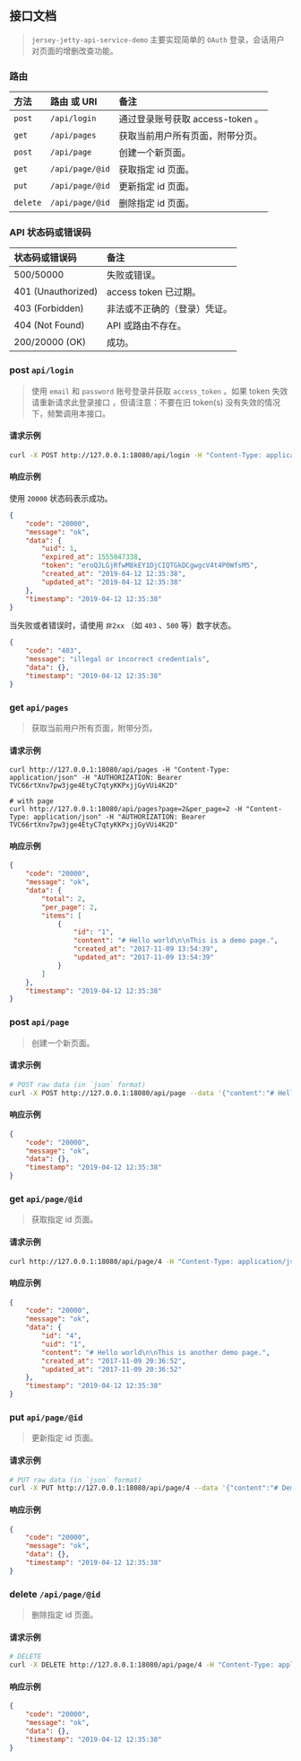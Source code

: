 接口文档
------

>   `jersey-jetty-api-service-demo` 主要实现简单的 `OAuth` 登录，会话用户对页面的增删改查功能。

### 路由

| 方法       | 路由 或 URI        | 备注                      |
| :------- | :-------------- | :---------------------- |
| `post`   | `/api/login`    | 通过登录账号获取 access-token 。 |
| `get`    | `/api/pages`    | 获取当前用户所有页面，附带分页。        |
| `post`   | `/api/page`     | 创建一个新页面。                |
| `get`    | `/api/page/@id` | 获取指定 id 页面。             |
| `put`    | `/api/page/@id` | 更新指定 id 页面。             |
| `delete` | `/api/page/@id` | 删除指定 id 页面。             |

### API 状态码或错误码

| 状态码或错误码      | 备注                |
| :----------------- | :---------------- |
| 500/50000          | 失败或错误。            |
| 401 (Unauthorized) | access token 已过期。 |
| 403 (Forbidden)    | 非法或不正确的（登录）凭证。    |
| 404 (Not Found)    | API 或路由不存在。       |
| 200/20000 (OK)     | 成功。               |

### post `api/login`

>   使用 `email` 和 `password` 账号登录并获取 `access_token` 。如果 token 失效请重新请求此登录接口 ，但请注意：不要在旧 token(s) 没有失效的情况下，频繁调用本接口。

#### 请求示例

```bash
curl -X POST http://127.0.0.1:18080/api/login -H "Content-Type: application/json" --data '{"email":"foo@example.com", "password":"123456"}'
```

#### 响应示例

使用 `20000` 状态码表示成功。

```json
{
    "code": "20000",
    "message": "ok",
    "data": {
        "uid": 1,
        "expired_at": 1555047338,
        "token": "eroQJLGjRfwM8kEY1DjCIQTGkDCgwgcV4t4P0WfsM5",
        "created_at": "2019-04-12 12:35:38",
        "updated_at": "2019-04-12 12:35:38"
    },
    "timestamp": "2019-04-12 12:35:38"
}
```

当失败或者错误时，请使用 `非2xx` （如 `403` 、`500`  等）数字状态。

```json
{
    "code": "403",
    "message": "illegal or incorrect credentials",
    "data": {},
    "timestamp": "2019-04-12 12:35:38"
}
```

### get `api/pages`

>   获取当前用户所有页面，附带分页。

#### 请求示例

```
curl http://127.0.0.1:18080/api/pages -H "Content-Type: application/json" -H "AUTHORIZATION: Bearer TVC66rtXnv7pw3jge4EtyC7qtyKKPxjjGyVUi4K2D"

# with page
curl http://127.0.0.1:18080/api/pages?page=2&per_page=2 -H "Content-Type: application/json" -H "AUTHORIZATION: Bearer TVC66rtXnv7pw3jge4EtyC7qtyKKPxjjGyVUi4K2D"
```

#### 响应示例

```json
{
    "code": "20000",
    "message": "ok",
    "data": {
        "total": 2,
        "per_page": 2,
        "items": [
            {
                "id": "1",
                "content": "# Hello world\n\nThis is a demo page.",
                "created_at": "2017-11-09 13:54:39",
                "updated_at": "2017-11-09 13:54:39"
            }
        ]
    },
    "timestamp": "2019-04-12 12:35:38"
}
```

### post `api/page`

>   创建一个新页面。

#### 请求示例

```bash
# POST raw data (in `json` format)
curl -X POST http://127.0.0.1:18080/api/page --data '{"content":"# Hello world\n\nThis is another demo page."}' -H "Content-Type: application/json" -H "AUTHORIZATION: Bearer TVC66rtXnv7pw3jge4EtyC7qtyKKPxjjGyVUi4K2D"
```

#### 响应示例

```json
{
    "code": "20000",
    "message": "ok",
    "data": {},
    "timestamp": "2019-04-12 12:35:38"
}
```

### get `api/page/@id`

>   获取指定 id 页面。

#### 请求示例

```bash
curl http://127.0.0.1:18080/api/page/4 -H "Content-Type: application/json" -H "AUTHORIZATION: Bearer TVC66rtXnv7pw3jge4EtyC7qtyKKPxjjGyVUi4K2D"
```

#### 响应示例

```json
{
    "code": "20000",
    "message": "ok",
    "data": {
        "id": "4",
        "uid": "1",
        "content": "# Hello world\n\nThis is another demo page.",
        "created_at": "2017-11-09 20:36:52",
        "updated_at": "2017-11-09 20:36:52"
    },
    "timestamp": "2019-04-12 12:35:38"
}
```

### put `api/page/@id`

>   更新指定 id 页面。

#### 请求示例

```bash
# PUT raw data (in `json` format)
curl -X PUT http://127.0.0.1:18080/api/page/4 --data '{"content":"# Demo\n\nThis is another demo page."}' -H "Content-Type: application/json" -H "AUTHORIZATION: Bearer TVC66rtXnv7pw3jge4EtyC7qtyKKPxjjGyVUi4K2D"
```

#### 响应示例

```json
{
    "code": "20000",
    "message": "ok",
    "data": {},
    "timestamp": "2019-04-12 12:35:38"
}
```

### delete `/api/page/@id`

>   删除指定 id 页面。

#### 请求示例

```bash
# DELETE
curl -X DELETE http://127.0.0.1:18080/api/page/4 -H "Content-Type: application/json" -H "AUTHORIZATION: Bearer TVC66rtXnv7pw3jge4EtyC7qtyKKPxjjGyVUi4K2D"
```

#### 响应示例

```json
{
    "code": "20000",
    "message": "ok",
    "data": {},
    "timestamp": "2019-04-12 12:35:38"
}
```